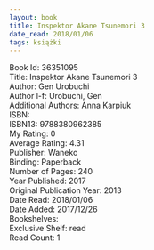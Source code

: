 ```yaml
---
layout: book
title: Inspektor Akane Tsunemori 3
date_read: 2018/01/06
tags: książki
---
```


Book Id: 36351095<br />
Title: Inspektor Akane Tsunemori 3<br />
Author: Gen Urobuchi<br />
Author l-f: Urobuchi, Gen<br />
Additional Authors: Anna Karpiuk<br />
ISBN: <br />
ISBN13: 9788380962385<br />
My Rating: 0<br />
Average Rating: 4.31<br />
Publisher: Waneko<br />
Binding: Paperback<br />
Number of Pages: 240<br />
Year Published: 2017<br />
Original Publication Year: 2013<br />
Date Read: 2018/01/06<br />
Date Added: 2017/12/26<br />
Bookshelves: <br />
Exclusive Shelf: read<br />
Read Count: 1<br />


